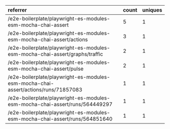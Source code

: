 | referrer                                                                           | count | uniques |
| :--------------------------------------------------------------------------------- | :---- | :------ |
| /e2e-boilerplate/playwright-es-modules-esm-mocha-chai-assert                       | 5     | 1       |
| /e2e-boilerplate/playwright-es-modules-esm-mocha-chai-assert/actions               | 3     | 1       |
| /e2e-boilerplate/playwright-es-modules-esm-mocha-chai-assert/graphs/traffic        | 2     | 1       |
| /e2e-boilerplate/playwright-es-modules-esm-mocha-chai-assert/pulse                 | 2     | 1       |
| /e2e-boilerplate/playwright-es-modules-esm-mocha-chai-assert/actions/runs/71857083 | 1     | 1       |
| /e2e-boilerplate/playwright-es-modules-esm-mocha-chai-assert/runs/564449297        | 1     | 1       |
| /e2e-boilerplate/playwright-es-modules-esm-mocha-chai-assert/runs/564851640        | 1     | 1       |